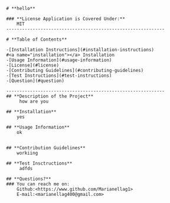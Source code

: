 
        # **hello**
        
        ### **License Application is Covered Under:**
            MIT 
        ------------------------------------------------------------
        
        # **Table of Contents**
        
        -[Installation Instructions](#installation-instructions)
        #<a name="installation"></a> Installation
        -[Usage Information](#usage-information)
        -[License](#license)
        -[Contributing Guidelines](#contributing-guidelines)
        -[Test Instructions](#test-instructions)
        -[Question](#question)
        
        ------------------------------------------------------------
        ## **Description of the Project**
             how are you

        ## **Installation**
            yes

        ## **Usage Information**
            ok


        ## **Contribution Guidelines**
            workiing

        ## **Test Insctructions**
             adfds

        ## **Questions?**
        ### You can reach me on:
            Github:<https://www.github.com/Marianellag1>
            E-mail:<marianellag400@gmail.com>
        